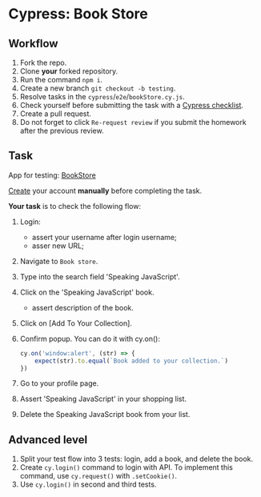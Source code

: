 # Cypress: Book Store

## Workflow

1. Fork the repo.
1. Clone **your** forked repository.
1. Run the command `npm i`.
1. Create a new branch `git checkout -b testing`.
1. Resolve tasks in the `cypress`/`e2e`/`bookStore.cy.js`.
1. Check yourself before submitting the task with a [Cypress checklist](https://mate-academy.github.io/qa-program/checklists/cypress.html).
1. Create a pull request.
1. Do not forget to click `Re-request review` if you submit the homework after the previous review.

## Task

App for testing: [BookStore](https://demoqa.com/login)

[Create](https://demoqa.com/login) your account **manually** before completing the task.  

**Your task** is to check the following flow:

1. Login:
   - assert your username after login username;
   - asser new URL;
1. Navigate to `Book store`.
1. Type into the search field 'Speaking JavaScript'.
1. Click on the 'Speaking JavaScript' book.
   - assert description of the book.
1. Click on [Add To Your Collection].
1. Confirm popup. You can do it with cy.on():

    ```js
    cy.on('window:alert', (str) => {
        expect(str).to.equal(`Book added to your collection.`)
    })
    ```

1. Go to your profile page.
1. Assert 'Speaking JavaScript' in your shopping list.
1. Delete the Speaking JavaScript book from your list.

## Advanced level

1. Split your test flow into 3 tests: login, add a book, and delete the book.
1. Create `cy.login()` command to login with API. To implement this command, use `cy.request()` with `.setCookie()`.
1. Use `cy.login()` in second and third tests.
